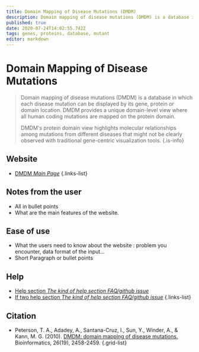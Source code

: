 ```yaml
---
title: Domain Mapping of Disease Mutations (DMDM)
description: Domain mapping of disease mutations (DMDM) is a database in which each disease mutation can be displayed by its gene, protein or domain location.
published: true
date: 2020-07-24T14:02:55.742Z
tags: genes, proteins, database, mutant
editor: markdown
---
```


# Domain Mapping of Disease Mutations

> Domain mapping of disease mutations (DMDM) is a database in which each disease mutation can be displayed by its gene, protein or domain location. DMDM provides a unique domain-level view where all human coding mutations are mapped on the protein domain.
>
> DMDM's protein domain view highlights molecular relationships among mutations from different diseases that might not be clearly observed with traditional gene-centric visualization tools.
{.is-info}

 

## Website 

- [DMDM *Main Page*](http://bioinf.umbc.edu/dmdm/)
 {.links-list}


 ## Notes from the user
 
 - All in bullet points
 - What are the main features of the website.

 
 ## Ease of use

- What the users need to know about the website : problem you encounter, data format of the input...
- Short Paragraph or bullet points


## Help

- [Help section *The kind of help section FAQ/github issue*](https://url_of_the_help_page)
- [If two help section *The kind of help section FAQ/github issue*](https://url_of_the_help_page)
{.links-list}


## Citation 

- Peterson, T. A., Adadey, A., Santana-Cruz, I., Sun, Y., Winder, A., & Kann, M. G. (2010). [DMDM: domain mapping of disease mutations.](https://academic.oup.com/bioinformatics/article/26/19/2458/229387) Bioinformatics, 26(19), 2458-2459.
{.grid-list}